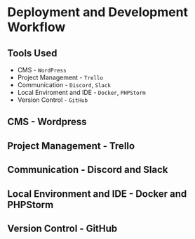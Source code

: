 # Deployment and Development Workflow

## Tools Used
* CMS - `WordPress`
* Project Management - `Trello`
* Communication - `Discord`, `Slack`
* Local Enviroment and IDE - `Docker`, `PHPStorm`
* Version Control - `GitHub`

## CMS - Wordpress

## Project Management - Trello

## Communication - Discord and Slack

## Local Environment and IDE - Docker and PHPStorm

## Version Control - GitHub

